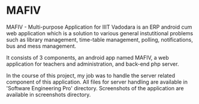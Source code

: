 # MAFIV

MAFIV - Multi-purpose Application for IIIT Vadodara is an ERP android cum web application which is a solution to various general instutitional problems such as library management, time-table management, polling, notifications, bus and mess management.

It consists of 3 components, an android app named MAFIV, a web application for teachers and administration, and back-end php server.

In the course of this project, my job was to handle the server related component of this application. All files for server handling are available in 'Software Engineering Pro' directory. Screenshots of the application are available in screenshots directory.
